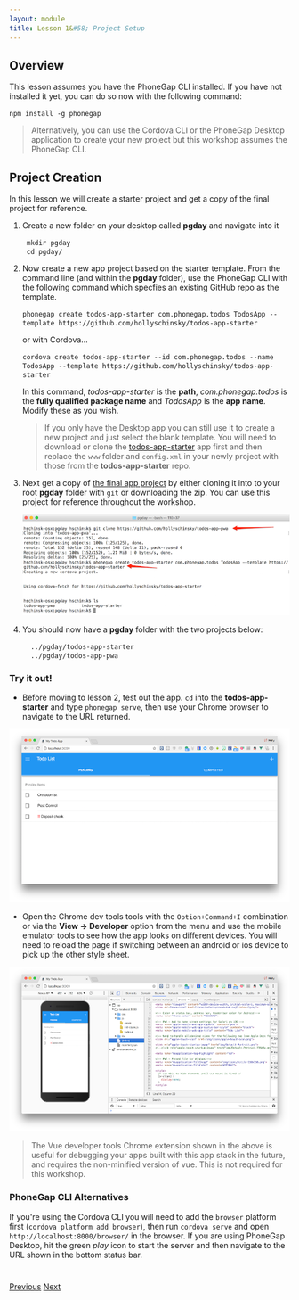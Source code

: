 ```yaml
---
layout: module
title: Lesson 1&#58; Project Setup
---
```


## Overview
This lesson assumes you have the PhoneGap CLI installed. If you have not installed it yet, you can do so now with the following command:

    npm install -g phonegap

>Alternatively, you can use the Cordova CLI or the PhoneGap Desktop application to create your new project but this workshop assumes the PhoneGap CLI.

## Project Creation
In this lesson we will create a starter project and get a copy of the final project for reference.

1. Create a new folder on your desktop called **pgday** and navigate into it

        mkdir pgday
        cd pgday/

2. Now create a new app project based on the starter template. From the command line (and within the **pgday** folder), use the PhoneGap CLI with the following command which specfies an existing GitHub repo as the template.

   ```
   phonegap create todos-app-starter com.phonegap.todos TodosApp --template https://github.com/hollyschinsky/todos-app-starter
   ```

   or with Cordova...

   ```
   cordova create todos-app-starter --id com.phonegap.todos --name TodosApp --template https://github.com/hollyschinsky/todos-app-starter
   ```

   In this command, _todos-app-starter_ is the **path**, _com.phonegap.todos_ is the **fully qualified package name** and _TodosApp_ is the **app name**. Modify these as you wish.

   >If you only have the Desktop app you can still use it to create a new project and just select the blank template. You will need to download or clone the [todos-app-starter](https://github.com/hollyschinsky/pwa-workshop-starter) app first and then replace the `www` folder and `config.xml` in your newly project with those from the **todos-app-starter** repo.

2. Next get a copy of [the final app project](https://github.com/hollyschinsky/todos-app-pwa) by either cloning it into to your root **pgday** folder with `git` or downloading the zip. You can use this project for reference throughout the workshop.

   ![](images/project-setup.png)

3. You should now have a **pgday** folder with the two projects below:

         ../pgday/todos-app-starter
         ../pgday/todos-app-pwa


### Try it out!
- Before moving to lesson 2, test out the app. `cd` into the **todos-app-starter** and type `phonegap serve`, then use your Chrome browser to navigate to the URL returned.

![](images/app-run.png)

- Open the Chrome dev tools tools with the `Option+Command+I` combination or via the **View -> Developer** option from the menu and use the mobile emulator tools to see how the app looks on different devices. You will need to reload the page if switching between an android or ios device to pick up the other style sheet.

![](images/starter-app-served.png)

 >The Vue developer tools Chrome extension shown in the above is useful for debugging your apps built with this app stack in the future, and requires the non-minified version of vue. This is not required for this workshop.

### PhoneGap CLI Alternatives
If you're using the Cordova CLI you will need to add the `browser` platform first (`cordova platform add browser`), then run `cordova serve` and open `http://localhost:8000/browser/` in the browser. If you are using PhoneGap Desktop, hit the green _play_ icon to start the server and then navigate to the URL shown in the bottom status bar.


<div class="row" style="margin-top:40px;">
<div class="col-sm-12">
<a href="index.html" class="btn btn-default"><i class="glyphicon glyphicon-chevron-left"></i> Previous</a>
<a href="lesson2.html" class="btn btn-default pull-right">Next <i class="glyphicon
glyphicon-chevron-right"></i></a>
</div>
</div>
